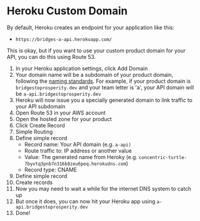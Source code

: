 # Heroku Custom Domain

By default, Heroku creates an endpoint for your application like this: 

* `https://bridges-a-api.herokuapp.com/` 

This is okay, but if you want to use your custom product domain for your API, you can do this using Route 53.

1. In your Heroku application settings, click Add Domain
2. Your domain name will be a subdomain of your product domain, following the [naming standards](https://docs.labs.lambdaschool.com/standards/infrastructure/dns#dns-200-product-subdomains). For example, if your product domain is `bridgestoprosperity.dev` and your team letter is 'a', your API domain will be `a-api.bridgestoprosperity.dev`
3. Heroku will now issue you a specially generated domain to link traffic to your API subdomain
4. Open Route 53 in your AWS account
5. Open the hosted zone for your product
6. Click Create Record
7. Simple Routing
8. Define simple record
   * Record name: Your API domain \(e.g. `a-api)`
   * Route traffic to: IP address or another value
   * Value: The generated name from Heroky \(e.g. `concentric-turtle-7byvtq3pnb7n316b8zeu6peq.herokudns.com`\)
   * Record type: CNAME
9. Define simple record
10. Create records
11. Now you may need to wait a while for the internet DNS system to catch up
12. But once it does, you can now hit your Heroku app using `a-api.bridgestoprosperity.dev`
13. Done!



